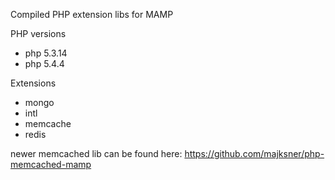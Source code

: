 Compiled PHP extension libs for MAMP

PHP versions
 - php 5.3.14
 - php 5.4.4

Extensions
 - mongo
 - intl
 - memcache
 - redis

newer memcached lib can be found here:
https://github.com/majksner/php-memcached-mamp

